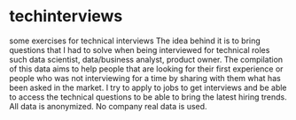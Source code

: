 # techinterviews
some exercises for technical interviews
The idea behind it is to bring questions that I had to solve when being interviewed for technical roles such data scientist, data/business analyst, product owner. The compilation of this data aims to help people that are looking for their first experience or people who was not interviewing for a time by sharing with them what has been asked in the market. I try to apply to jobs to get interviews and be able to access the technical questions to be able to bring the latest hiring trends.
All data is anonymized. No company real data is used.
